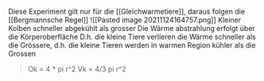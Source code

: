 Diese Experiment gilt nur für die [[Gleichwarmetiere]], daraus folgen die [[Bergmannsche Regel]]
![[Pasted image 20211124164757.png]]
Kleiner Kolben schneller abgekühlt als grosser
Die Wärme abstrahlung erfolgt über die Körperoberfläche
D.h. die kleine Tiere verlieren die Wärme schneller als die Grössere, d.h. die kleine Tieren werden in warmen Region kühler als die Grossen
> Ok = 4 * pi r^2
> Vk = 4/3 pi r^2